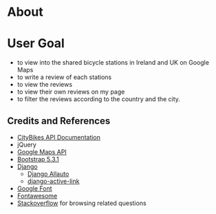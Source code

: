 
# About

# User Goal
- to view into the shared bicycle stations in Ireland and UK on Google Maps
- to write a review of each stations
- to view the reviews
- to view their own reviews on my page
- to filter the reviews according to the country and the city.



## Credits and References

- [CityBikes API Documentation](https://api.citybik.es/v2/#net_resource)
- jQuery
- [Google Maps API](https://developers.google.com/maps/documentation/javascript)
- [Bootstrap 5.3.1](https://getbootstrap.com/docs/5.3/)
- [Django](https://www.djangoproject.com/)
    - [Django Allauto](https://django-allauth.readthedocs.io/en/latest/)
    - [django-active-link](https://valerymelou.com/blog/2020-05-04-how-to-highlight-active-links-in-your-django-website)
- [Google Font](https://fonts.google.com/)
- [Fontawesome](https://fontawesome.com/)
- [Stackoverflow](https://stackoverflow.com/) for browsing related questions